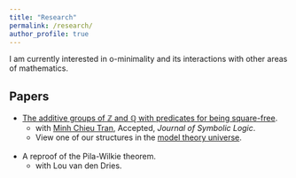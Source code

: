 ```yaml
---
title: "Research"
permalink: /research/
author_profile: true
---
```


I am currently interested in o-minimality and its interactions with other areas of mathematics.

## Papers
   * <a href="https://arxiv.org/abs/1707.00096" target="_blank"> The additive groups of ℤ and ℚ with predicates for being square-free</a>.
        * with <a href="https://faculty.math.illinois.edu/~mctran2/" target="_blank"> Minh Chieu Tran</a>, Accepted, <i>Journal of Symbolic Logic</i>.
        * View one of our structures in the <a href="http://forkinganddividing.com/#_02_54" target="blank"> model theory universe</a>.
<br><br>
   * A reproof of the Pila-Wilkie theorem.
        * with Lou van den Dries.
 
